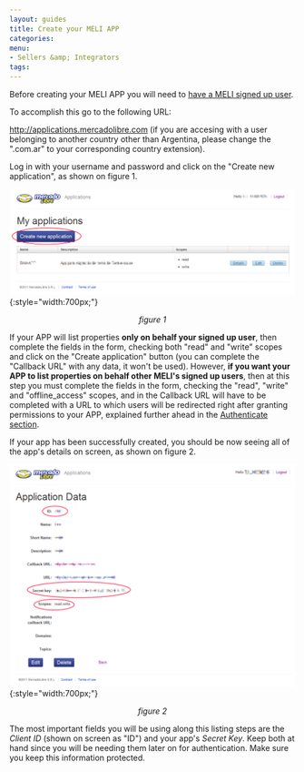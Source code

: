 ```yaml
---
layout: guides
title: Create your MELI APP 
categories: 
menu: 
- Sellers &amp; Integrators
tags: 
---
```


Before creating your MELI APP you will need to [have a MELI signed up user](/res-signup-user).

To accomplish this go to the following URL:

<a href="http://applications.mercadolibre.com" target="_blank">http://applications.mercadolibre.com</a>
(if you are accesing with a user belonging to another country other than Argentina, please change the ".com.ar" to your corresponding country extension).

Log in with your username and password and click on the "Create new application", as shown on figure 1.

![Create new app](/images/new-realestate-6.png){:style="width:700px;"}
*<center>figure 1</center>*

If your APP will list properties **only on behalf your signed up user**, then complete the fields in the form, checking both "read" and "write" scopes and click on the "Create application" button (you can complete the "Callback URL" with any data, it won't be used). However, **if you want your APP to list properties on behalf other MELI's signed up users**, then at this step you must complete the fields in the form, checking the "read", "write" and "offline_access" scopes, and in the Callback URL will have to be completed with a URL to which users will be redirected right after granting permissions to your APP, explained further ahead in the [Authenticate section](/res-authenticate).

If your app has been successfully created, you should be now seeing all of the app's details on screen, as shown on figure 2.

![Apps details](/images/new-realestate-7.png){:style="width:700px;"}
*<center>figure 2</center>*

The most important fields you will be using along this listing steps are the *Client ID* (shown on screen as "ID") and your app's *Secret Key*. Keep both at hand since you will be needing them later on for authentication. Make sure you keep this information protected.
